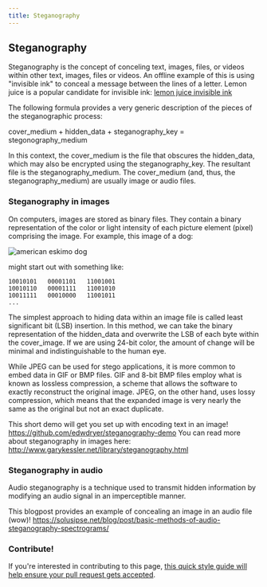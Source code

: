 ```yaml
---
title: Steganography
---
```

## Steganography

Steganography is the concept of conceling text, images, files, or videos within other text, images, files or videos. An offline example of this is using "invisible ink" to conceal a message between the lines of a letter. Lemon juice is a popular candidate for invisible ink: 
[lemon juice invisible ink](https://www.youtube.com/embed/poCnU_crpjQ)

The following formula provides a very generic description of the pieces of the steganographic process:

cover_medium + hidden_data + steganography_key = stegonography_medium

In this context, the cover_medium is the file that obscures the hidden_data, which may also be encrypted using the steganography_key. The resultant file is the steganography_medium. The cover_medium (and, thus, the steganography_medium) are usually image or audio files.

### Steganography in images
On computers, images are stored as binary files. They contain a binary representation of the color or light intensity of each picture element (pixel) comprising the image. For example, this image of a dog: 

![american eskimo dog](https://upload.wikimedia.org/wikipedia/commons/4/47/American_Eskimo_Dog.jpg)

might start out with something like: 

```
10010101   00001101   11001001
10010110   00001111   11001010
10011111   00010000   11001011
...
```

The simplest approach to hiding data within an image file is called least significant bit (LSB) insertion. In this method, we can take the binary representation of the hidden_data and overwrite the LSB of each byte within the cover_image. If we are using 24-bit color, the amount of change will be minimal and indistinguishable to the human eye.

While JPEG can be used for stego applications, it is more common to embed data in GIF or BMP files. GIF and 8-bit BMP files employ what is known as lossless compression, a scheme that allows the software to exactly reconstruct the original image. JPEG, on the other hand, uses lossy compression, which means that the expanded image is very nearly the same as the original but not an exact duplicate.
 
This short demo will get you set up with encoding text in an image! https://github.com/edwdryer/steganography-demo
You can read more about steganography in images here: http://www.garykessler.net/library/steganography.html

### Steganography in audio
Audio steganography is a technique used to transmit hidden information by modifying an audio signal in an imperceptible manner.

This blogpost provides an example of concealing an image in an audio file (wow)! https://solusipse.net/blog/post/basic-methods-of-audio-steganography-spectrograms/

### Contribute!
If you're interested in contributing to this page, <a href='https://github.com/freecodecamp/guides/blob/master/README.md' target='_blank' rel='nofollow'>this quick style guide will help ensure your pull request gets accepted</a>.


